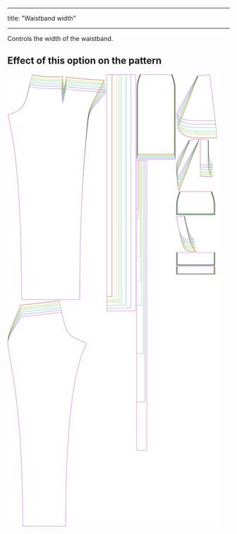 ***

title: "Waistband width"

***

Controls the width of the waistband.

## Effect of this option on the pattern

![This image shows the effect of this option by superimposing several variants that have a different value for this option](charlie_waistbandwidth_sample.svg "Effect of this option on the pattern")
